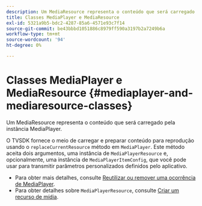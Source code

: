 ```yaml
---
description: Um MediaResource representa o conteúdo que será carregado pela instância MediaPlayer.
title: Classes MediaPlayer e MediaResource
exl-id: 5321a9b5-bdc2-4287-85a6-4571e93c7f14
source-git-commit: be43bbbd1051886c8979ff590a3197b2a7249b6a
workflow-type: tm+mt
source-wordcount: '94'
ht-degree: 0%

---
```


# Classes MediaPlayer e MediaResource {#mediaplayer-and-mediaresource-classes}

Um MediaResource representa o conteúdo que será carregado pela instância MediaPlayer.

<!--<a id="section_431AB7221E0249BF949EC72EEB9B428A"></a>-->

O TVSDK fornece o meio de carregar e preparar conteúdo para reprodução usando o `replaceCurrentResource` método em `MediaPlayer`. Este método aceita dois argumentos, uma instância de `MediaPlayerResource` e, opcionalmente, uma instância de `MediaPlayerItemConfig`, que você pode usar para transmitir parâmetros personalizados definidos pelo aplicativo.

* Para obter mais detalhes, consulte [Reutilizar ou remover uma ocorrência de MediaPlayer](../../../../tvsdk-3x-android-prog/android-3x-content-playback-options-android2/mediaplayerobjects-working-with/android-3x-mediaplayer-reuse-or-remove.md).
* Para obter detalhes sobre `MediaPlayerResource`, consulte [Criar um recurso de mídia](../../../../tvsdk-3x-android-prog/android-3x-content-playback-options-android2/mediaplayer-initialize-for-video/android-3x-media-resource-create.md).
